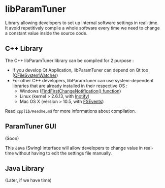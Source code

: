 # libParamTuner

Library allowing developers to set up internal software settings
in real-time. It avoid repetitively compile a whole software every time
we need to change a constant value inside the source code.

## C++ Library

The C++ libParamTuner library can be compiled for 2 purpose :

* If you develop Qt Application, libParamTuner can depend on Qt too ([QFileSystemWatcher](http://doc.qt.io/qt-4.8/qfilesystemwatcher.html))
* For other C++ developers, libParamTuner can use system-dependent libraries that are
  already installed in their respective OS :
    * Windows ([FindFirstChangeNotification() function](https://msdn.microsoft.com/en-us/library/aa364417%28VS.85%29.aspx))
    * Linux (kernel > 2.6.13, with [Inotify](https://en.wikipedia.org/wiki/Inotify))
	* Mac OS X (version > 10.5, with [FSEvents](https://developer.apple.com/library/content/documentation/Darwin/Conceptual/FSEvents_ProgGuide/Introduction/Introduction.html))

Read `cpplib/Readme.md` for more informations about compilation.

## ParamTuner GUI

(Soon)

This Java (Swing) interface will allow developers to change value in
real-time without having to edit the settings file manually.

## Java Library

(Later, if we have time)
